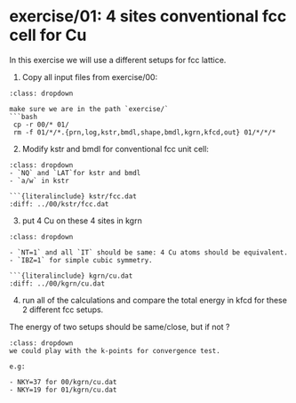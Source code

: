 # exercise/01: 4 sites conventional fcc cell for Cu

In this exercise we will use a different setups for fcc lattice.

1. Copy all input files from exercise/00:

```{hint}
:class: dropdown

make sure we are in the path `exercise/`
```bash
 cp -r 00/* 01/
 rm -f 01/*/*.{prn,log,kstr,bmdl,shape,bmdl,kgrn,kfcd,out} 01/*/*/*

```


2. Modify kstr and bmdl for conventional fcc unit cell:

```{hint}
:class: dropdown
- `NQ` and `LAT`for kstr and bmdl
- `a/w` in kstr

```{literalinclude} kstr/fcc.dat
:diff: ../00/kstr/fcc.dat
```

3. put 4 Cu on these 4 sites in kgrn
```{hint}
:class: dropdown

- `NT=1` and all `IT` should be same: 4 Cu atoms should be equivalent.
- `IBZ=1` for simple cubic symmetry.

```{literalinclude} kgrn/cu.dat
:diff: ../00/kgrn/cu.dat
```

4. run all of the calculations and compare the total energy in kfcd for these 2 different fcc setups.

The energy of two setups should be same/close, but if not ?

```{hint}
:class: dropdown
we could play with the k-points for convergence test.

e.g:

- NKY=37 for 00/kgrn/cu.dat
- NKY=19 for 01/kgrn/cu.dat

```
